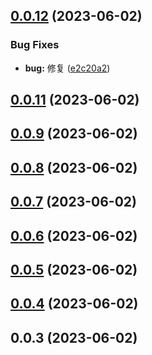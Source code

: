 ## [0.0.12](https://github.com/HikeBao/mock/compare/v0.0.11...v0.0.12) (2023-06-02)


### Bug Fixes

* **bug:** 修复 ([e2c20a2](https://github.com/HikeBao/mock/commit/e2c20a24253c28a8d43ebfcfde54c0e1e3063346))



## [0.0.11](https://github.com/HikeBao/mock/compare/v0.0.9...v0.0.11) (2023-06-02)



## [0.0.9](https://github.com/HikeBao/mock/compare/v0.0.8...v0.0.9) (2023-06-02)



## [0.0.8](https://github.com/HikeBao/mock/compare/v0.0.7...v0.0.8) (2023-06-02)



## [0.0.7](https://github.com/HikeBao/mock/compare/v0.0.6...v0.0.7) (2023-06-02)



## [0.0.6](https://github.com/HikeBao/mock/compare/v0.0.5...v0.0.6) (2023-06-02)



## [0.0.5](https://github.com/HikeBao/mock/compare/v0.0.4...v0.0.5) (2023-06-02)



## [0.0.4](https://github.com/HikeBao/mock/compare/v0.0.3...v0.0.4) (2023-06-02)



## 0.0.3 (2023-06-02)



